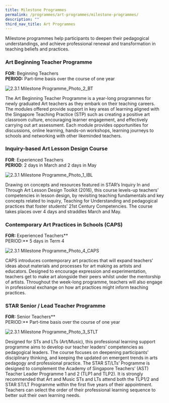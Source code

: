 ```yaml
---
title: Milestone Programmes
permalink: /programmes/art-programmes/milestone-programmes/
description: ""
third_nav_title: Art Programmes
---
```



Milestone programmes help participants to deepen their pedagogical understandings, and achieve professional renewal and transformation in teaching beliefs and practices.

### Art Beginning Teacher Programme

**FOR:** Beginning Teachers  
**PERIOD:** Part-time basis over the course of one year

![2.3.1 Milestone Programme_Photo_2_BT](https://academyofsingaporeteachers.moe.edu.sg/images/librariesprovider4/default-album/2-3-1-milestone-programme_photo_2_bt.jpg?sfvrsn=1ccbeacd_0)

The Art Beginning Teacher Programme is a year-long programmes for newly graduated Art teachers as they embark on their teaching careers. The modules offered provide support in key areas of learning aligned with the Singapore Teaching Practice (STP) such as creating a positive art classroom culture, encouraging learner engagement, and effectively carrying out art assessment. Each module provides opportunities for discussions, online learning, hands-on workshops, learning journeys to schools and networking with other likeminded teachers.

### Inquiry-based Art Lesson Design Course

**FOR**: Experienced Teachers  
**PERIOD**: 2 days in March and 2 days in May  

![2.3.1 Milestone Programme_Photo_1_IBL](https://academyofsingaporeteachers.moe.edu.sg/images/librariesprovider4/default-album/2-3-1-milestone-programme_photo_1_ibl.jpg?sfvrsn=bb364011_0)

Drawing on concepts and resources featured in STAR’s Inquiry In and Through Art Lesson Design Toolkit (2016), this course levels-up teachers’ competencies in lesson design, by revisiting teaching fundamentals and key concepts related to inquiry, Teaching for Understanding and pedagogical practices that foster students’ 21st Century Competencies. The course takes places over 4 days and straddles March and May.

### **Contemporary Art Practices in Schools (CAPS)**

**FOR:** Experienced Teachers**  
PERIOD:** 5 days in Term 4

![2.3.1 Milestone Programme_Photo_4_CAPS](https://academyofsingaporeteachers.moe.edu.sg/images/librariesprovider4/default-album/2-3-1-milestone-programme_photo_4_caps.jpg?sfvrsn=e1c6a3a8_0)

CAPS introduces contemporary art practices that will expand teachers’ ideas about materials and processes for art making as artists and educators. Designed to encourage expression and experimentation, teachers get to make art alongside their peers whilst under the mentorship of artists. Throughout the week-long programme, teachers will also engage in professional exchange on how art practices might inform teaching practices.

### STAR Senior / Lead Teacher Programme

**FOR:** Senior Teachers**  
PERIOD:** Part-time basis over the course of one year

![2.3.1 Milestone Programme_Photo_3_STLT](https://academyofsingaporeteachers.moe.edu.sg/images/librariesprovider4/default-album/2-3-1-milestone-programme_photo_3_stlt.jpg?sfvrsn=7c705abb_0)

Designed for STs and LTs (Art/Music), this professional learning support programme aims to develop our teacher leaders’ competencies as pedagogical leaders. The course focuses on deepening participants’ disciplinary thinking, and keeping the updated on emergent trends in arts pedagogy and professional practice. The STAR ST/LTs’ Programme is designed to complement the Academy of Singapore Teachers’ (AST) Teacher Leader Programme 1 and 2 (TLP1 and TLP2). It is strongly recommended that Art and Music STs and LTs attend both the TLP1/2 and STAR ST/LT Programme within the first five years of their appointment. Teachers can select the order of their professional learning sequence to better suit their own learning needs.